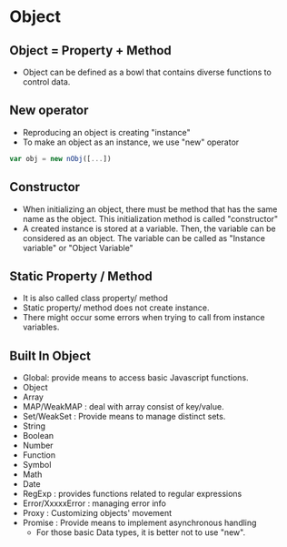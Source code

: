 # Object 
## Object = Property + Method
- Object can be defined as a bowl that contains diverse functions to control data.

## New operator
- Reproducing an object is creating "instance"
- To make an object as an instance, we use "new" operator

``` javascript
var obj = new nObj([...])
```
## Constructor
- When initializing an object, there must be method that has the same name as the object. This initialization method is called "constructor"
- A created instance is stored at a variable. Then, the variable can be considered as an object. The variable can be called as "Instance variable" or "Object Variable"

## Static Property / Method
- It is also called class property/ method
- Static property/ method does not create instance.
- There might occur some errors when trying to call from instance variables. 

## Built In Object
- Global: provide means to access basic Javascript functions.
- Object
- Array
- MAP/WeakMAP : deal with array consist of key/value.
- Set/WeakSet : Provide means to manage distinct sets.
- String
- Boolean 
- Number
- Function
- Symbol
- Math
- Date
- RegExp : provides functions related to regular expressions
- Error/XxxxxError : managing error info
- Proxy : Customizing objects' movement
- Promise : Provide means to implement asynchronous handling
  - For those basic Data types, it is better not to use "new". 